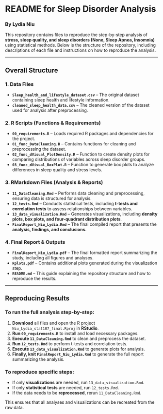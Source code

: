 # README for Sleep Disorder Analysis  
### By Lydia Niu  

This repository contains files to reproduce the step-by-step analysis of **stress, sleep quality, and sleep disorders (None, Sleep Apnea, Insomnia)** using statistical methods. Below is the structure of the repository, including descriptions of each file and instructions on how to reproduce the analysis.  

---

## **Overall Structure**  

### **1. Data Files**  
- **`Sleep_health_and_lifestyle_dataset.csv`** – The original dataset containing sleep health and lifestyle information.  
- **`cleaned_sleep_health_data.csv`** – The cleaned version of the dataset used for analysis after preprocessing.  

### **2. R Scripts (Functions & Requirements)**  
- **`00_requirements.R`** – Loads required R packages and dependencies for the project.  
- **`01_func_DataCleaning.R`** – Contains functions for cleaning and preprocessing the dataset.  
- **`02_func_dVisual_PlotDensity.R`** – Function to create density plots for comparing distributions of variables across sleep disorder groups.  
- **`03_func_dVisual_BoxPlot.R`** – Function to generate box plots to analyze differences in sleep quality and stress levels.  

### **3. RMarkdown Files (Analysis & Reports)**  
- **`11_DataCleaning.Rmd`** – Performs data cleaning and preprocessing, ensuring data is structured for analysis.  
- **`12_tests.Rmd`** – Conducts statistical tests, including **t-tests and correlation tests** to assess relationships between variables.  
- **`13_data_visualization.Rmd`** – Generates visualizations, including **density plots, box plots, and four-quadrant distribution plots**.  
- **`FinalReport_Niu_Lydia.Rmd`** – The final compiled report that presents the **analysis, findings, and conclusions**.  

### **4. Final Report & Outputs**  
- **`FinalReport_Niu_Lydia.pdf`** – The final formatted report summarizing the study, including all figures and analyses.  
- **`Rplots.pdf`** – Contains additional plots generated during the visualization step.  
- **`README.md`** – This guide explaining the repository structure and how to reproduce the results.  

---

## **Reproducing Results**  

### **To run the full analysis step-by-step:**  
1. **Download** all files and open the R project `Niu_Lydia_stat107_final.Rproj` in **RStudio**.  
2. **Run `00_requirements.R`** to install and load necessary packages.  
3. **Execute `11_DataCleaning.Rmd`** to clean and preprocess the dataset.  
4. **Run `12_tests.Rmd`** to perform t-tests and correlation tests.  
5. **Execute `13_data_visualization.Rmd`** to generate plots for analysis.  
6. **Finally, knit `FinalReport_Niu_Lydia.Rmd`** to generate the full report summarizing the analysis.  

### **To reproduce specific steps:**  
- If only **visualizations** are needed, run `13_data_visualization.Rmd`.  
- If only **statistical tests** are needed, run `12_tests.Rmd`.  
- If the data needs to be **reprocessed**, rerun `11_DataCleaning.Rmd`.  

This ensures that all analyses and visualizations can be recreated from the raw data.